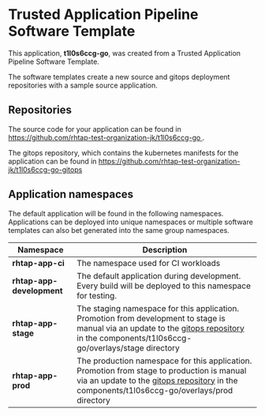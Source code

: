 # Trusted Application Pipeline Software Template

This application, **t1l0s6ccg-go**, was created from a Trusted Application Pipeline Software Template.

The software templates create a new source and gitops deployment repositories with a sample source application. 

## Repositories

The source code for your application can be found in [https://github.com/rhtap-test-organization-jk/t1l0s6ccg-go ](https://github.com/rhtap-test-organization-jk/t1l0s6ccg-go ).
 
The gitops repository, which contains the kubernetes manifests for the application can be found in 
[https://github.com/rhtap-test-organization-jk/t1l0s6ccg-go-gitops ](https://github.com/rhtap-test-organization-jk/t1l0s6ccg-go-gitops ) 

## Application namespaces 

The default application will be found in the following namespaces. Applications can be deployed into unique namespaces or multiple software templates can also bet generated into the same group namespaces.  

|  Namespace   |  Description   |  
| -------- | -------- |
| **rhtap-app-ci** | The namespace used for CI workloads |
| **rhtap-app-development** | The default application during development. Every build will be deployed to this namespace for testing. |
| **rhtap-app-stage** | The staging namespace for this application. Promotion from development to stage is manual via an update to the [gitops repository](https://github.com/rhtap-test-organization-jk/t1l0s6ccg-go-gitops ) in the components/t1l0s6ccg-go/overlays/stage directory |
| **rhtap-app-prod** | The production namespace for this application. Promotion from stage to production is manual via an update to the [gitops repository](https://github.com/rhtap-test-organization-jk/t1l0s6ccg-go-gitops ) in the components/t1l0s6ccg-go/overlays/prod directory |